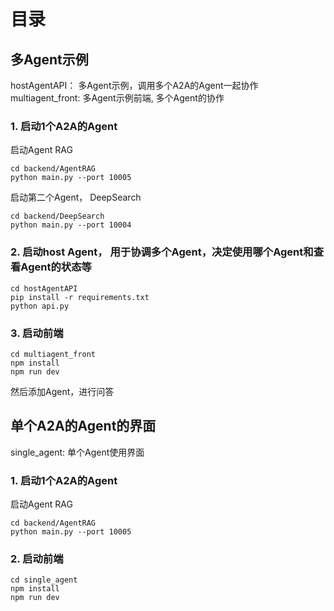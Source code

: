 # 目录
## 多Agent示例
hostAgentAPI： 多Agent示例，调用多个A2A的Agent一起协作
multiagent_front: 多Agent示例前端, 多个Agent的协作

### 1. 启动1个A2A的Agent
启动Agent RAG
```
cd backend/AgentRAG
python main.py --port 10005
```

启动第二个Agent， DeepSearch
```
cd backend/DeepSearch
python main.py --port 10004
```

### 2. 启动host Agent， 用于协调多个Agent，决定使用哪个Agent和查看Agent的状态等
```
cd hostAgentAPI
pip install -r requirements.txt
python api.py
```

### 3. 启动前端
```
cd multiagent_front
npm install
npm run dev
```
然后添加Agent，进行问答


## 单个A2A的Agent的界面
single_agent: 单个Agent使用界面

### 1. 启动1个A2A的Agent
启动Agent RAG
```
cd backend/AgentRAG
python main.py --port 10005
```
### 2. 启动前端
```
cd single_agent
npm install
npm run dev
```
